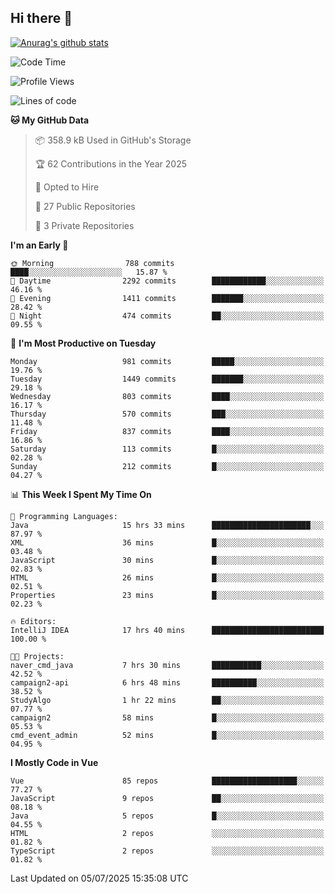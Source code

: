 ## Hi there 👋

[![Anurag's github stats](https://github-readme-stats.vercel.app/api?username=Songwonseok)](https://github.com/anuraghazra/github-readme-stats)



<!--START_SECTION:waka-->
![Code Time](http://img.shields.io/badge/Code%20Time-3%2C611%20hrs%2031%20mins-blue)

![Profile Views](http://img.shields.io/badge/Profile%20Views-0-blue)

![Lines of code](https://img.shields.io/badge/From%20Hello%20World%20I%27ve%20Written-34.8%20million%20lines%20of%20code-blue)

**🐱 My GitHub Data** 

> 📦 358.9 kB Used in GitHub's Storage 
 > 
> 🏆 62 Contributions in the Year 2025
 > 
> 💼 Opted to Hire
 > 
> 📜 27 Public Repositories 
 > 
> 🔑 3 Private Repositories 
 > 
**I'm an Early 🐤** 

```text
🌞 Morning                788 commits         ████░░░░░░░░░░░░░░░░░░░░░   15.87 % 
🌆 Daytime                2292 commits        ████████████░░░░░░░░░░░░░   46.16 % 
🌃 Evening                1411 commits        ███████░░░░░░░░░░░░░░░░░░   28.42 % 
🌙 Night                  474 commits         ██░░░░░░░░░░░░░░░░░░░░░░░   09.55 % 
```
📅 **I'm Most Productive on Tuesday** 

```text
Monday                   981 commits         █████░░░░░░░░░░░░░░░░░░░░   19.76 % 
Tuesday                  1449 commits        ███████░░░░░░░░░░░░░░░░░░   29.18 % 
Wednesday                803 commits         ████░░░░░░░░░░░░░░░░░░░░░   16.17 % 
Thursday                 570 commits         ███░░░░░░░░░░░░░░░░░░░░░░   11.48 % 
Friday                   837 commits         ████░░░░░░░░░░░░░░░░░░░░░   16.86 % 
Saturday                 113 commits         █░░░░░░░░░░░░░░░░░░░░░░░░   02.28 % 
Sunday                   212 commits         █░░░░░░░░░░░░░░░░░░░░░░░░   04.27 % 
```


📊 **This Week I Spent My Time On** 

```text
💬 Programming Languages: 
Java                     15 hrs 33 mins      ██████████████████████░░░   87.97 % 
XML                      36 mins             █░░░░░░░░░░░░░░░░░░░░░░░░   03.48 % 
JavaScript               30 mins             █░░░░░░░░░░░░░░░░░░░░░░░░   02.83 % 
HTML                     26 mins             █░░░░░░░░░░░░░░░░░░░░░░░░   02.51 % 
Properties               23 mins             █░░░░░░░░░░░░░░░░░░░░░░░░   02.23 % 

🔥 Editors: 
IntelliJ IDEA            17 hrs 40 mins      █████████████████████████   100.00 % 

🐱‍💻 Projects: 
naver_cmd_java           7 hrs 30 mins       ███████████░░░░░░░░░░░░░░   42.52 % 
campaign2-api            6 hrs 48 mins       ██████████░░░░░░░░░░░░░░░   38.52 % 
StudyAlgo                1 hr 22 mins        ██░░░░░░░░░░░░░░░░░░░░░░░   07.77 % 
campaign2                58 mins             █░░░░░░░░░░░░░░░░░░░░░░░░   05.53 % 
cmd_event_admin          52 mins             █░░░░░░░░░░░░░░░░░░░░░░░░   04.95 % 
```

**I Mostly Code in Vue** 

```text
Vue                      85 repos            ███████████████████░░░░░░   77.27 % 
JavaScript               9 repos             ██░░░░░░░░░░░░░░░░░░░░░░░   08.18 % 
Java                     5 repos             █░░░░░░░░░░░░░░░░░░░░░░░░   04.55 % 
HTML                     2 repos             ░░░░░░░░░░░░░░░░░░░░░░░░░   01.82 % 
TypeScript               2 repos             ░░░░░░░░░░░░░░░░░░░░░░░░░   01.82 % 
```




 Last Updated on 05/07/2025 15:35:08 UTC
<!--END_SECTION:waka-->
